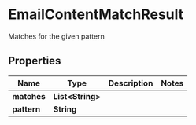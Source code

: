 

# EmailContentMatchResult

Matches for the given pattern
## Properties

Name | Type | Description | Notes
------------ | ------------- | ------------- | -------------
**matches** | **List&lt;String&gt;** |  | 
**pattern** | **String** |  | 



